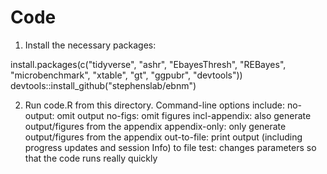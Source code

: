 # Code

1. Install the necessary packages:

install.packages(c("tidyverse", "ashr", "EbayesThresh", "REBayes", "microbenchmark", "xtable", "gt", "ggpubr", "devtools"))
devtools::install_github("stephenslab/ebnm")

2. Run code.R from this directory. Command-line options include:
  no-output: omit output
  no-figs: omit figures
  incl-appendix: also generate output/figures from the appendix
  appendix-only: only generate output/figures from the appendix
  out-to-file: print output (including progress updates and session Info) to file
  test: changes parameters so that the code runs really quickly
